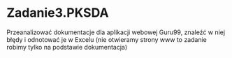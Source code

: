 # Zadanie3.PKSDA
Przeanalizować dokumentacje dla aplikacji webowej Guru99, znaleźć w niej błędy i odnotować je w Excelu  (nie otwieramy strony www to zadanie robimy tylko na podstawie dokumentacja)
